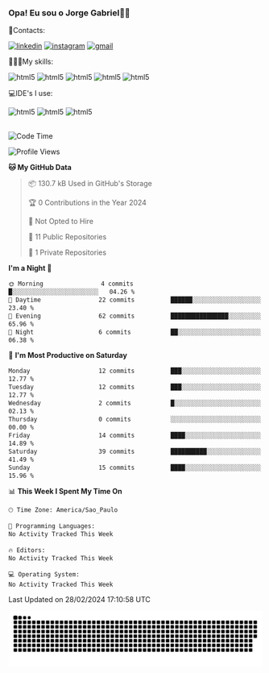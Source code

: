 
### Opa! Eu sou o Jorge Gabriel🤚🏾
📱Contacts: 

[![linkedin](https://img.shields.io/badge/LinkedIn-0077B5?style=for-the-badge&logo=linkedin&logoColor=white)](https://www.linkedin.com/in/jorge-g-717603souzag)
[![instagram](https://img.shields.io/badge/Instagram-E4405F?style=for-the-badge&logo=instagram&logoColor=white)](https://www.instagram.com/jorge__gabriel_/)
[![gmail](https://img.shields.io/badge/Gmail-D14836?style=for-the-badge&logo=gmail&logoColor=white)](https://mail.google.com/mail/u/0/?fs=1&tf=cm&source=mailto&to=gabrielgomes2003@gmail.com)

🧑🏾‍💻My skills:
<div <style>
    <img aling="center" alt="html5" src="https://img.shields.io/badge/java-%23ED8B00.svg?style=for-the-badge&logo=openjdk&logoColor=white"/>
    <img aling="center" alt="html5" src="https://img.shields.io/badge/python-3670A0?style=for-the-badge&logo=python&logoColor=ffdd54"/> 
    <img aling="center" alt="html5" src="https://img.shields.io/badge/html5-%23E34F26.svg?style=for-the-badge&logo=html5&logoColor=white"/> 
    <img aling="center" alt="html5" src="https://img.shields.io/badge/github-%23121011.svg?style=for-the-badge&logo=github&logoColor=white"/>
    <img aling="center" alt="html5" src="https://img.shields.io/badge/Figma-F24E1E?style=for-the-badge&logo=figma&logoColor=white"/><br>

💻IDE's I use:
<div <style>
     <img aling="center" alt="html5" src="https://img.shields.io/badge/pycharm-143?style=for-the-badge&logo=pycharm&logoColor=black&color=black&labelColor=green"/>  
     <img aling="center" alt="html5" src="https://img.shields.io/badge/Visual_Studio_Code-0078D4?style=for-the-badge&logo=visual%20studio%20code&logoColor=white"/> 
  <img aling="center" alt="html5" src="https://img.shields.io/badge/IntelliJIDEA-000000.svg?style=for-the-badge&logo=intellij-idea&logoColor=white"/>
</div><br>


<!--START_SECTION:waka-->
![Code Time](http://img.shields.io/badge/Code%20Time-148%20hrs%2013%20mins-blue)

![Profile Views](http://img.shields.io/badge/Profile%20Views-0-blue)

**🐱 My GitHub Data** 

> 📦 130.7 kB Used in GitHub's Storage 
 > 
> 🏆 0 Contributions in the Year 2024
 > 
> 🚫 Not Opted to Hire
 > 
> 📜 11 Public Repositories 
 > 
> 🔑 1 Private Repositories 
 > 
**I'm a Night 🦉** 

```text
🌞 Morning                4 commits           █░░░░░░░░░░░░░░░░░░░░░░░░   04.26 % 
🌆 Daytime                22 commits          ██████░░░░░░░░░░░░░░░░░░░   23.40 % 
🌃 Evening                62 commits          ████████████████░░░░░░░░░   65.96 % 
🌙 Night                  6 commits           ██░░░░░░░░░░░░░░░░░░░░░░░   06.38 % 
```
📅 **I'm Most Productive on Saturday** 

```text
Monday                   12 commits          ███░░░░░░░░░░░░░░░░░░░░░░   12.77 % 
Tuesday                  12 commits          ███░░░░░░░░░░░░░░░░░░░░░░   12.77 % 
Wednesday                2 commits           █░░░░░░░░░░░░░░░░░░░░░░░░   02.13 % 
Thursday                 0 commits           ░░░░░░░░░░░░░░░░░░░░░░░░░   00.00 % 
Friday                   14 commits          ████░░░░░░░░░░░░░░░░░░░░░   14.89 % 
Saturday                 39 commits          ██████████░░░░░░░░░░░░░░░   41.49 % 
Sunday                   15 commits          ████░░░░░░░░░░░░░░░░░░░░░   15.96 % 
```


📊 **This Week I Spent My Time On** 

```text
🕑︎ Time Zone: America/Sao_Paulo

💬 Programming Languages: 
No Activity Tracked This Week

🔥 Editors: 
No Activity Tracked This Week

💻 Operating System: 
No Activity Tracked This Week
```


 Last Updated on 28/02/2024 17:10:58 UTC
<!--END_SECTION:waka-->





<img alt="github-snake" src="https://github.com/J0rgeGabriel/J0rgeGabriel/blob/output/github-contribution-grid-snake-dark.svg" />
